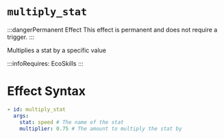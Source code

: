 # `multiply_stat`
:::dangerPermanent Effect
This effect is permanent and does not require a trigger.
:::

Multiplies a stat by a specific value

:::infoRequires:
EcoSkills
:::
# Effect Syntax
```yaml
- id: multiply_stat
  args:
    stat: speed # The name of the stat
    multiplier: 0.75 # The amount to multiply the stat by
```
